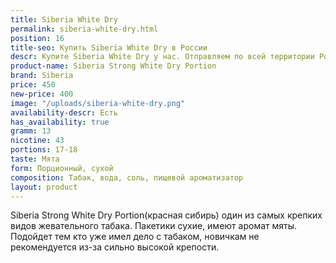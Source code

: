 ```yaml
---
title: Siberia White Dry
permalink: siberia-white-dry.html
position: 16
title-seo: Купить Siberia White Dry в России
descr: Купите Siberia White Dry у нас. Отправляем по всей территории России
product-name: Siberia Strong White Dry Portion
brand: Siberia
price: 450
new-price: 400
image: "/uploads/siberia-white-dry.png"
availability-descr: Есть
has_availability: true
gramm: 13
nicotine: 43
portions: 17-18
taste: Мята
form: Порционный, сухой
composition: Табак, вода, соль, пищевой ароматизатор
layout: product
---
```


Siberia Strong White Dry Portion(красная сибирь) один из самых крепких видов жевательного табака.
Пакетики сухие, имеют аромат мяты. 
Подойдет тем кто уже имел дело с табаком, новичкам не рекомендуется из-за сильно высокой крепости.